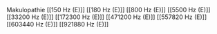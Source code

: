 Makulopathie
[[150 Hz (E)]]
[[180 Hz (E)]]
[[800 Hz (E)]]
[[5500 Hz (E)]]
[[33200 Hz (E)]]
[[172300 Hz (E)]]
[[471200 Hz (E)]]
[[557820 Hz (E)]]
[[603440 Hz (E)]]
[[921880 Hz (E)]]